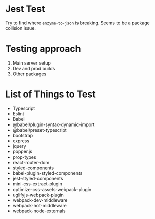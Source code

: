 # Jest Test

Try to find where `enzyme-to-json` is breaking. Seems to be a package collision issue.

# Testing approach

1. Main server setup
2. Dev and prod builds
3. Other packages

# List of Things to Test

* Typescript
* Eslint
* Babel
* @babel/plugin-syntax-dynamic-import
* @babel/preset-typescript
* bootstrap
* express
* jquery
* popper.js
* prop-types
* react-router-dom
* styled-components
* babel-plugin-styled-components
* jest-styled-components
* mini-css-extract-plugin
* optimize-css-assets-webpack-plugin
* uglifyjs-webpack-plugin
* webpack-dev-middleware
* webpack-hot-middleware
* webpack-node-externals



